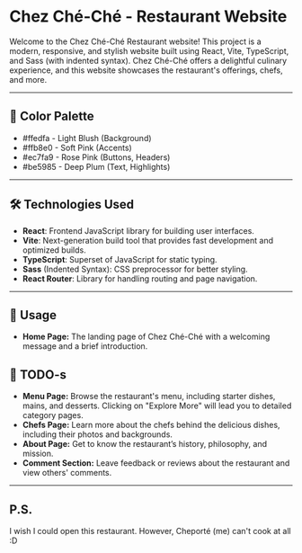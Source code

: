 # Chez Ché-Ché - Restaurant Website

Welcome to the Chez Ché-Ché Restaurant website! This project is a modern, responsive, and stylish website built using React, Vite, TypeScript, and Sass (with indented syntax). Chez Ché-Ché offers a delightful culinary experience, and this website showcases the restaurant's offerings, chefs, and more.

---

## 🎨 Color Palette
- #ffedfa - Light Blush (Background)
- #ffb8e0 - Soft Pink (Accents)
- #ec7fa9 - Rose Pink (Buttons, Headers)
- #be5985 - Deep Plum (Text, Highlights)

---

## 🛠️ Technologies Used
- **React**: Frontend JavaScript library for building user interfaces.
- **Vite**: Next-generation build tool that provides fast development and optimized builds.
- **TypeScript**: Superset of JavaScript for static typing.
- **Sass** (Indented Syntax): CSS preprocessor for better styling.
- **React Router**: Library for handling routing and page navigation.

---

## 📝 Usage
- **Home Page:** The landing page of Chez Ché-Ché with a welcoming message and a brief introduction.

## 📝 TODO-s
- **Menu Page:** Browse the restaurant's menu, including starter dishes, mains, and desserts. Clicking on "Explore More" will lead you to detailed category pages.
- **Chefs Page:** Learn more about the chefs behind the delicious dishes, including their photos and backgrounds.
- **About Page:** Get to know the restaurant’s history, philosophy, and mission.
- **Comment Section:** Leave feedback or reviews about the restaurant and view others' comments.

---

## P.S.
I wish I could open this restaurant. However, Cheporté (me) can't cook at all :D